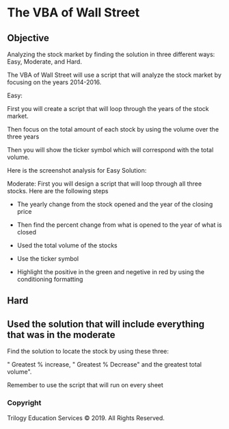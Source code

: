 # The VBA of Wall Street

## Objective

Analyzing the stock market by finding the solution in three different ways: Easy, Moderate, and Hard.

The VBA of Wall Street will use a script that will analyze the stock market by focusing on the years 2014-2016.

Easy: 

First you will create a script that will loop through the years of the stock market.

Then focus on the total amount of each stock by using the volume over the three years

Then you will show the ticker symbol which will correspond with the total volume.

Here is the screenshot analysis for Easy Solution:
 

Moderate:
 First you will design a script that will loop through all three stocks. Here are the following steps
 
 - The yearly change from the stock opened and the year of the closing price
 
 - Then find the percent change from what is opened to the year of what is closed
 
  - Used the total volume of the stocks
 
 - Use the ticker symbol
 
 - Highlight the positive in the green and negetive in red by using the conditioning formatting
 
 
 
 Hard
 - 
 Used the solution that will include everything that was in the moderate
 -
 Find the solution to locate the stock by using these three:
 
 " Greatest % increase, " Greatest % Decrease" and the greatest total volume".
  
  Remember to use the script that will run on every sheet




### Copyright

Trilogy Education Services © 2019. All Rights Reserved.
